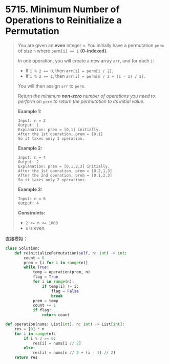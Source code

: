 # 5715. Minimum Number of Operations to Reinitialize a Permutation

> You are given an **even** integer `n`. You initially have a permutation `perm` of size `n` where `perm[i] == i` **(0-indexed)**.
>
> In one operation, you will create a new array `arr`, and for each `i`:
>
> - If `i % 2 == 0`, then `arr[i] = perm[i / 2]`.
> - If `i % 2 == 1`, then `arr[i] = perm[n / 2 + (i - 1) / 2]`.
>
> You will then assign `arr` to `perm`.
>
> Return *the minimum **non-zero** number of operations you need to perform on* `perm` *to return the permutation to its initial value.*
>
>  
>
> **Example 1:**
>
> ```
> Input: n = 2
> Output: 1
> Explanation: prem = [0,1] initially.
> After the 1st operation, prem = [0,1]
> So it takes only 1 operation.
> ```
>
> **Example 2:**
>
> ```
> Input: n = 4
> Output: 2
> Explanation: prem = [0,1,2,3] initially.
> After the 1st operation, prem = [0,2,1,3]
> After the 2nd operation, prem = [0,1,2,3]
> So it takes only 2 operations.
> ```
>
> **Example 3:**
>
> ```
> Input: n = 6
> Output: 4
> ```
>
>  
>
> **Constraints:**
>
> - `2 <= n <= 1000`
> - `n` is even.

直接模拟：

```python
class Solution:
    def reinitializePermutation(self, n: int) -> int:
        count = 0
        prem = [i for i in range(n)]
        while True:
            temp = operation(prem, n)
            flag = True
            for i in range(n):
                if temp[i] != i:
                    flag = False
                    break
            prem = temp
            count += 1
            if flag:
                return count

def operation(nums: List[int], n: int) -> List[int]:
    res = [0] * n
    for i in range(n):
        if i % 2 == 0:
            res[i] = nums[i // 2]
        else:
            res[i] = nums[n // 2 + (i - 1) // 2]
    return res
```

